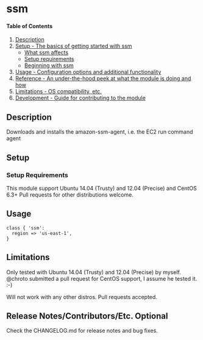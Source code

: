 # ssm

#### Table of Contents

1. [Description](#description)
1. [Setup - The basics of getting started with ssm](#setup)
    * [What ssm affects](#what-ssm-affects)
    * [Setup requirements](#setup-requirements)
    * [Beginning with ssm](#beginning-with-ssm)
1. [Usage - Configuration options and additional functionality](#usage)
1. [Reference - An under-the-hood peek at what the module is doing and how](#reference)
1. [Limitations - OS compatibility, etc.](#limitations)
1. [Development - Guide for contributing to the module](#development)

## Description

Downloads and installs the amazon-ssm-agent, i.e. the EC2 run command agent

## Setup

### Setup Requirements

This module support Ubuntu 14.04 (Trusty) and 12.04 (Precise) and CentOS 6.3+
Pull requests for other distributions welcome.

## Usage

    class { 'ssm':
      region => 'us-east-1',
    }

## Limitations

Only tested with Ubuntu 14.04 (Trusty) and 12.04 (Precise) by myself.
@chroto submitted a pull request for CentOS support, I assume he tested it. :-)

Will not work with any other distros. Pull requests accepted.

## Release Notes/Contributors/Etc. **Optional**

Check the CHANGELOG.md for release notes and bug fixes.

